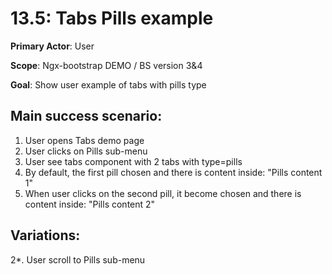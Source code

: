13.5: Tabs Pills example
========================
**Primary Actor**: User

**Scope**: Ngx-bootstrap DEMO / BS version 3&4

**Goal**: Show user example of tabs with pills type

Main success scenario:
----------------------
1. User opens Tabs demo page
2. User clicks on Pills sub-menu
3. User see tabs component with 2 tabs with type=pills
4. By default, the first pill chosen and there is content inside: "Pills content 1"
5. When user clicks on the second pill, it become chosen and there is content inside: "Pills content 2"

Variations:
-----------
2*. User scroll to Pills sub-menu
